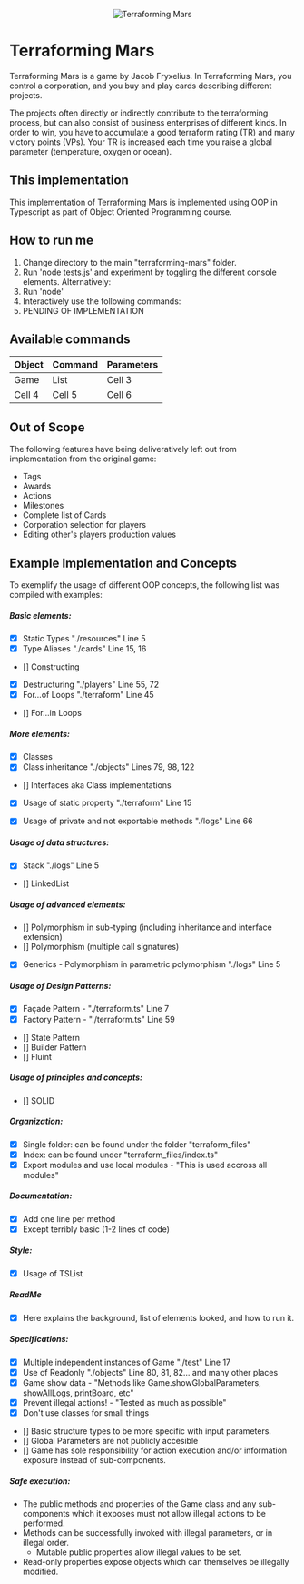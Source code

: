 <p align="center">
  <img src="https://cdn1.epicgames.com/spt-assets/5199b206e46947ebad5e5c282e95776f/terraforming-mars-offer-1j70f.jpg?h=270&resize=1&w=480" alt="Terraforming Mars"/>
</p>

# Terraforming Mars

Terraforming Mars is a game by Jacob Fryxelius. In Terraforming Mars, you control a corporation, and you buy and play cards describing different projects.

The projects often directly or indirectly contribute to the terraforming process, but can also consist of business enterprises of different kinds. In order to win, you have to accumulate a good terraform rating (TR) and many victory points (VPs). Your TR is increased each time you raise a global parameter (temperature, oxygen or ocean).

## This implementation

This implementation of Terraforming Mars is implemented using OOP in Typescript as part of Object Oriented Programming course.

## How to run me
1. Change directory to the main "terraforming-mars" folder.
2. Run 'node tests.js' and experiment by toggling the different console elements.
Alternatively:
2. Run 'node'
3. Interactively use the following commands:
4. PENDING OF IMPLEMENTATION

## Available commands
| Object | Command   |Parameters |
|----------|----------|----------|
| Game   | List    | Cell 3   |
| Cell 4   | Cell 5   | Cell 6   |

## Out of Scope
The following features have being deliveratively left out from implementation from the original game:
- Tags
- Awards
- Actions 
- Milestones
- Complete list of Cards
- Corporation selection for players
- Editing other's players production values

## Example Implementation and Concepts
To exemplify the usage of different OOP concepts, the following list was compiled with examples:

##### Basic elements:
- [X] Static Types "./resources" Line 5
- [X] Type Aliases "./cards" Line 15, 16
- [] Constructing
- [X] Destructuring "./players" Line 55, 72
- [X] For...of Loops "./terraform" Line 45
- [] For...in Loops

##### More elements:
- [X] Classes
- [X] Class inheritance "./objects" Lines 79, 98, 122
- [] Interfaces aka Class implementations
- [X] Usage of static property "./terraform" Line 15
- [X] Usage of private and not exportable methods "./logs" Line 66


##### Usage of data structures:
- [X] Stack "./logs" Line 5
- [] LinkedList

##### Usage of advanced elements:
- [] Polymorphism in sub-typing (including inheritance and interface extension)
- [] Polymorphism (multiple call signatures)
- [X] Generics - Polymorphism in parametric polymorphism "./logs" Line 5

##### Usage of Design Patterns:
- [X] Façade Pattern - "./terraform.ts" Line 7
- [X] Factory Pattern - "./terraform.ts" Line 59
- [] State Pattern
- [] Builder Pattern
- [] Fluint

##### Usage of principles and concepts:
- [] SOLID

##### Organization:
- [X] Single folder: can be found under the folder "terraform_files"
- [X] Index: can be found under "terraform_files/index.ts"
- [X] Export modules and use local modules - "This is used accross all modules"

##### Documentation:
- [X] Add one line per method
- [X] Except terribly basic (1-2 lines of code)

##### Style:
- [X] Usage of TSList

##### ReadMe
- [X] Here explains the background, list of elements looked, and how to run it.

##### Specifications:
- [X] Multiple independent instances of Game "./test" Line 17
- [X] Use of Readonly "./objects" Line 80, 81, 82... and many other places
- [X] Game show data - "Methods like Game.showGlobalParameters, showAllLogs, printBoard, etc"
- [X] Prevent illegal actions! - "Tested as much as possible"
- [X] Don't use classes for small things

- [] Basic structure types to be more specific with input parameters.
- [] Global Parameters are not publicly accesible
- [] Game has sole responsibility for action execution and/or information exposure instead of sub-components. 

##### Safe execution:
  - The public methods and properties of the Game class and any sub-components which it exposes must not allow illegal actions to be performed.
  - Methods can be successfully invoked with illegal parameters, or in illegal order. 
	- Mutable public properties allow illegal values to be set.
  - Read-only properties expose objects which can themselves be illegally modified. 